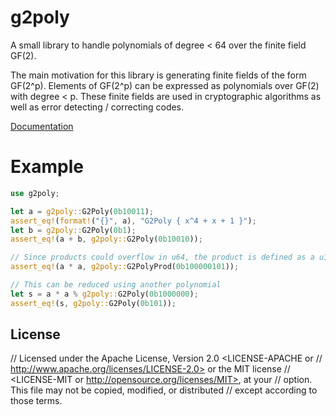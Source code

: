 # g2poly

A small library to handle polynomials of degree < 64 over the finite field GF(2).

The main motivation for this library is generating finite fields of the form GF(2^p).
Elements of GF(2^p) can be expressed as polynomials over GF(2) with degree < p. These
finite fields are used in cryptographic algorithms as well as error detecting / correcting
codes.

[Documentation](https://docs.rs/g2poly)

# Example

```rust
use g2poly;

let a = g2poly::G2Poly(0b10011);
assert_eq!(format!("{}", a), "G2Poly { x^4 + x + 1 }");
let b = g2poly::G2Poly(0b1);
assert_eq!(a + b, g2poly::G2Poly(0b10010));

// Since products could overflow in u64, the product is defined as a u128
assert_eq!(a * a, g2poly::G2PolyProd(0b100000101));

// This can be reduced using another polynomial
let s = a * a % g2poly::G2Poly(0b1000000);
assert_eq!(s, g2poly::G2Poly(0b101));
```

## License
// Licensed under the Apache License, Version 2.0 <LICENSE-APACHE or
// http://www.apache.org/licenses/LICENSE-2.0> or the MIT license
// <LICENSE-MIT or http://opensource.org/licenses/MIT>, at your
// option. This file may not be copied, modified, or distributed
// except according to those terms.
